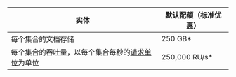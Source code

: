 
|实体|默认配额（标准优惠）|
|---|---|
|每个集合的文档存储|250 GB*|
|每个集合的吞吐量，以每个集合每秒的[请求单位](../articles/documentdb/documentdb-request-units.md)为单位|250,000 RU/s*|



<!--HONumber=Nov16_HO4-->


